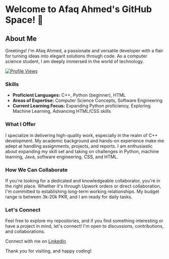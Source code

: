 # Welcome to Afaq Ahmed's GitHub Space! 🚀

## About Me

Greetings! I'm Afaq Ahmed, a passionate and versatile developer with a flair for turning ideas into elegant solutions through code. As a computer science student, I am deeply immersed in the world of technology.

[![Profile Views](https://komarev.com/ghpvc/?username=afaq-ahmed07&color=blue&label=Profile+Views)](https://github.com/afaq-ahmed07)

  

### Skills

- **Proficient Languages:** C++, Python (beginner), HTML
- **Areas of Expertise:** Computer Science Concepts, Software Engineering
- **Current Learning Focus:** Expanding Python proficiency, Exploring Machine Learning, Advancing HTML/CSS skills

### What I Offer

I specialize in delivering high-quality work, especially in the realm of C++ development. My academic background and hands-on experience make me adept at handling assignments, projects, and reports. I am enthusiastic about expanding my skill set and taking on challenges in Python, machine learning, Java, software engineering, CSS, and HTML.

### How We Can Collaborate

If you're looking for a dedicated and knowledgeable collaborator, you're in the right place. Whether it's through Upwork orders or direct collaboration, I'm committed to establishing long-term working relationships. My budget range is between 3k-20k PKR, and I am ready for daily tasks.

### Let's Connect

Feel free to explore my repositories, and if you find something interesting or have a project in mind, let's connect! I'm open to discussions, contributions, and collaborations.

Connect with me on [LinkedIn](https://www.linkedin.com/in/afaq-ahmed-shahbaz-80a682264/)

Thank you for visiting, and happy coding!

